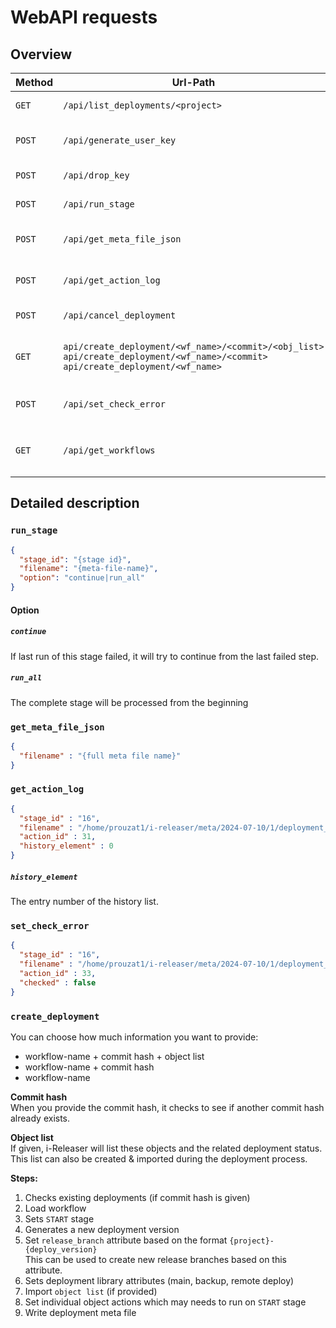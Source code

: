 # WebAPI requests

## Overview

| Method | Url-Path |  Description |
| --- | -----| ----- |
| ```GET``` | ```/api/list_deployments/<project>```| JSON list of deployments
| ```POST``` | ```/api/generate_user_key```| Generates new key for logged in user |
| ```POST``` | ```/api/drop_key```| Drops key for logged in user | 
| ```POST``` | ```/api/run_stage```| Run the given stage | 
| ```POST``` | ```/api/get_meta_file_json```| The content of the given meta file will be returned | 
| ```POST``` | ```/api/get_action_log```| Returns the logs of the given action | 
| ```POST``` | ```/api/cancel_deployment```| Set deploymend to status ```canceled``` | 
| ```GET``` | ```api/create_deployment/<wf_name>/<commit>/<obj_list>```<br/>```api/create_deployment/<wf_name>/<commit>``` <br/> ```api/create_deployment/<wf_name>```| Creates new deployment based on the provided data | 
| ```POST``` | ```/api/set_check_error```| Turn ```on```\|```off``` error check for single processing steps |
| ```GET``` | ```/api/get_workflows```| Returns the content of `etc/workflow.json` file |


## Detailed description

### ```run_stage```

```json
{
  "stage_id": "{stage id}",
  "filename": "{meta-file-name}",
  "option": "continue|run_all"
}
```
#### Option
##### ```continue```
If last run of this stage failed, it will try to continue from the last failed step.

##### ```run_all```
The complete stage will be processed from the beginning


### ```get_meta_file_json```

```json
{
  "filename" : "{full meta file name}"
}
```

### ```get_action_log```

```json
{
  "stage_id" : "16",
  "filename" : "/home/prouzat1/i-releaser/meta/2024-07-10/1/deployment_1.json",
  "action_id" : 31,
  "history_element" : 0
}
```
##### ```history_element```
The entry number of the history list.


### ```set_check_error```
```json
{
  "stage_id" : "16",
  "filename" : "/home/prouzat1/i-releaser/meta/2024-07-10/1/deployment_1.json",
  "action_id" : 33,
  "checked" : false
}
```

### `create_deployment`

You can choose how much information you want to provide:

* workflow-name + commit hash + object list
* workflow-name + commit hash
* workflow-name

**Commit hash**  
When you provide the commit hash, it checks to see if another commit hash already exists.

**Object list**  
If given, i-Releaser will list these objects and the related deployment status.  
This list can also be created & imported during the deployment process. 

**Steps:**
1. Checks existing deployments (if commit hash is given)
2. Load workflow
3. Sets `START` stage
4. Generates a new deployment version
5. Set `release_branch` attribute based on the format `{project}-{deploy_version}`  
   This can be used to create new release branches based on this attribute.
6. Sets deployment library attributes (main, backup, remote deploy)
7. Import `object list` (if provided)
8. Set individual object actions which may needs to run on `START` stage
9. Write deployment meta file